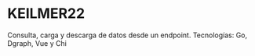 # KEILMER22
Consulta, carga y descarga de datos desde un endpoint. Tecnologías: Go, Dgraph, Vue y Chi
